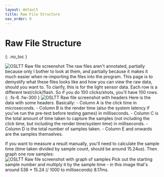 ```yaml
---
layout: default
title: Raw File Structure
nav_order: 9
---
```


# Raw File Structure
{: .no_toc }

<img src="{{site.baseurl | prepend: site.url}}assets/images/rawFile1.png" alt="OSLTT Raw file screenshot" />
The raw files aren't annotated, partially because only I bother to look at them, and partially because it makes it much easier when re-importing the files into the program. This page is to demystify what these files looks like and how you can view the raw data, should you want to. To clarify, this is for the light sensor data.
Each row is a different test/click/flash. So if you do 100 clicks/shots, you'll have 100 rows.
{: .fs-6 .fw-300 }

<img src="{{site.baseurl | prepend: site.url}}assets/images/rawFile1.png" alt="OSLTT Raw file screenshot with headers" />
Here is the data with some headers. Basically:
- Column A is the click time in microseconds.
- Column B is the render time (also the system latency if you've run the pre-test before testing games) in milliseconds.
- Column C is the total amount of time taken to capture the samples (not including the click time, but including the render time/system time) in milliseconds.
- Column D is the total number of samples taken.
- Column E and onwards are the samples themselves.

If you want to measure a result manually, you'll need to calculate the sample time (time taken divided by sample count, should be around 15.24us). Then graph one row samples:
<img src="{{site.baseurl | prepend: site.url}}assets/images/rawFile3.png" alt="OSLTT Raw file screenshot with graph of samples" />
Pick out the starting sample number and multiply it by the sample time - in this image that's around 536 * 15.24 (/ 1000 to milliseconds) 8.17ms.




